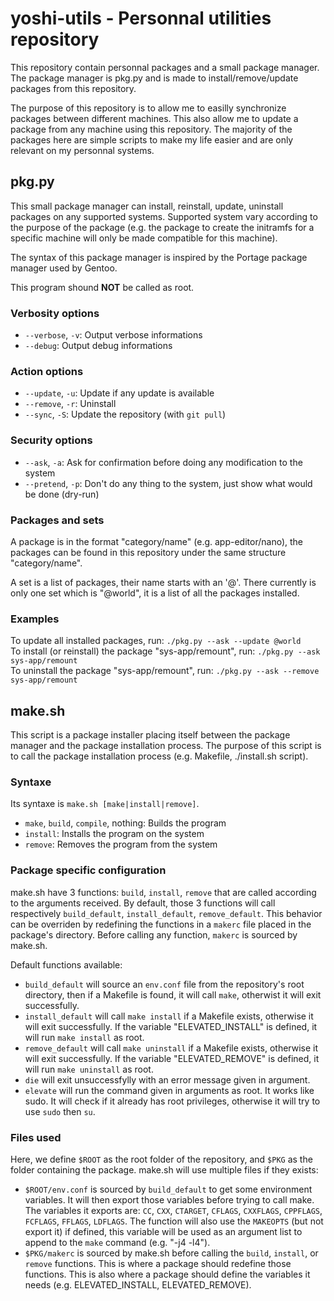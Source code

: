 # yoshi-utils - Personnal utilities repository

This repository contain personnal packages and a small package manager.
The package manager is pkg.py and is made to install/remove/update packages from this repository.

The purpose of this repository is to allow me to easilly synchronize packages between different machines.
This also allow me to update a package from any machine using this repository.
The majority of the packages here are simple scripts to make my life easier and are only relevant on my personnal systems.

## pkg.py

This small package manager can install, reinstall, update, uninstall packages on any supported systems.
Supported system vary according to the purpose of the package
(e.g. the package to create the initramfs for a specific machine will only be made compatible for this machine).

The syntax of this package manager is inspired by the Portage package manager used by Gentoo.

This program shound **NOT** be called as root.

### Verbosity options

 * `--verbose`, `-v`: Output verbose informations
 * `--debug`: Output debug informations

### Action options

 * `--update`, `-u`: Update if any update is available
 * `--remove`, `-r`: Uninstall
 * `--sync`, `-S`: Update the repository (with `git pull`)

### Security options

 * `--ask`, `-a`: Ask for confirmation before doing any modification to the system
 * `--pretend`, `-p`: Don't do any thing to the system, just show what would be done (dry-run)

### Packages and sets

A package is in the format "category/name" (e.g. app-editor/nano),
the packages can be found in this repository under the same structure "category/name".

A set is a list of packages, their name starts with an '@'.
There currently is only one set which is "@world", it is a list of all the packages installed.

### Examples

To update all installed packages, run:
`./pkg.py --ask --update @world`  
To install (or reinstall) the package "sys-app/remount", run:
`./pkg.py --ask sys-app/remount`  
To uninstall the package "sys-app/remount", run:
`./pkg.py --ask --remove sys-app/remount`

## make.sh

This script is a package installer placing itself between the package manager and the package installation process.
The purpose of this script is to call the package installation process (e.g. Makefile, ./install.sh script).

### Syntaxe

Its syntaxe is `make.sh [make|install|remove]`.
 * `make`, `build`, `compile`, nothing: Builds the program
 * `install`: Installs the program on the system
 * `remove`: Removes the program from the system

### Package specific configuration

make.sh have 3 functions: `build`, `install`, `remove` that are called according to the arguments received.
By default, those 3 functions will call respectively `build_default`, `install_default`, `remove_default`.
This behavior can be overriden by redefining the functions in a `makerc` file placed in the package's directory.
Before calling any function, `makerc` is sourced by make.sh.

Default functions available:
 * `build_default` will source an `env.conf` file from the repository's root directory,
 then if a Makefile is found, it will call `make`, otherwist it will exit successfully.
 * `install_default` will call `make install` if a Makefile exists, otherwise it will exit successfully.
   If the variable "ELEVATED_INSTALL" is defined, it will run `make install` as root.
 * `remove_default` will call `make uninstall` if a Makefile exists, otherwise it will exit successfully.
   If the variable "ELEVATED_REMOVE" is defined, it will run `make uninstall` as root.
 * `die` will exit unsuccessfylly with an error message given in argument.
 * `elevate` will run the command given in arguments as root. It works like sudo.
   It will check if it already has root privileges, otherwise it will try to use `sudo` then `su`.

### Files used

Here, we define `$ROOT` as the root folder of the repository,
and `$PKG` as the folder containing the package.
make.sh will use multiple files if they exists:
 * `$ROOT/env.conf` is sourced by `build_default` to get some environment variables.
   It will then export those variables before trying to call make.
   The variables it exports are:
   `CC`, `CXX`, `CTARGET`, `CFLAGS`, `CXXFLAGS`, `CPPFLAGS`, `FCFLAGS`, `FFLAGS`, `LDFLAGS`.
   The function will also use the `MAKEOPTS` (but not export it) if defined,
   this variable will be used as an argument list to append to the `make` command (e.g. "-j4 -l4").
 * `$PKG/makerc` is sourced by make.sh before calling the `build`, `install`, or `remove` functions.
   This is where a package should redefine those functions.
   This is also where a package should define the variables it needs (e.g. ELEVATED_INSTALL, ELEVATED_REMOVE).

